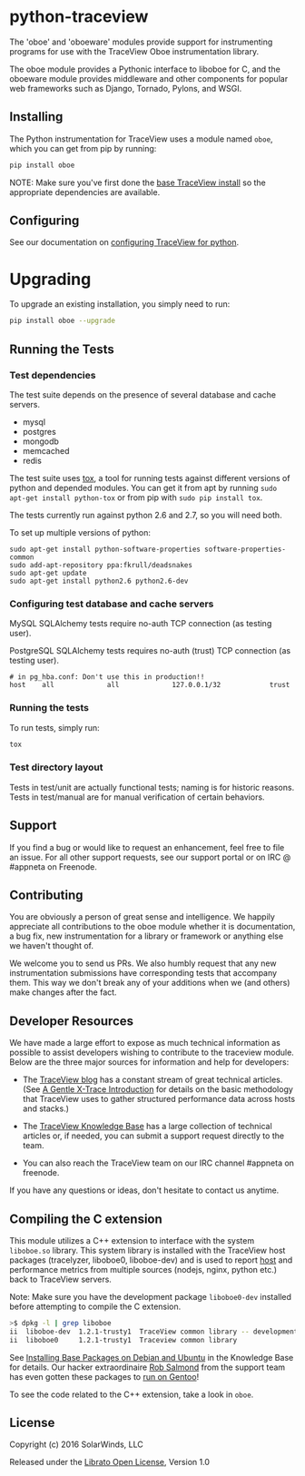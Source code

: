 # python-traceview

The 'oboe' and 'oboeware' modules provide support for instrumenting
programs for use with the TraceView Oboe instrumentation library.

The oboe module provides a Pythonic interface to liboboe for C, and
the oboeware module provides middleware and other components for
popular web frameworks such as Django, Tornado, Pylons, and WSGI.

## Installing

The Python instrumentation for TraceView uses a module named `oboe`, which you
can get from pip by running:

```sh
pip install oboe
```

NOTE: Make sure you've first done the [base TraceView install](http://docs.traceview.solarwinds.com/TraceView/install-instrumentation.html) so the appropriate dependencies are available.

## Configuring

See our documentation on [configuring TraceView for python](http://docs.traceview.solarwinds.com/Instrumentation/python.html#configuring-instrumentation).

# Upgrading

To upgrade an existing installation, you simply need to run:

```sh
pip install oboe --upgrade
```

## Running the Tests

### Test dependencies

The test suite depends on the presence of several database and cache servers.

- mysql
- postgres
- mongodb
- memcached
- redis

The test suite uses [tox](https://testrun.org/tox/latest/), a tool for running
tests against different versions of python and depended modules. You can get it
from apt by running `sudo apt-get install python-tox` or from pip with
`sudo pip install tox`.

The tests currently run against python 2.6 and 2.7, so you will need both.

To set up multiple versions of python:

    sudo apt-get install python-software-properties software-properties-common
    sudo add-apt-repository ppa:fkrull/deadsnakes
    sudo apt-get update
    sudo apt-get install python2.6 python2.6-dev

### Configuring test database and cache servers

MySQL SQLAlchemy tests require no-auth TCP connection (as testing user).

PostgreSQL SQLAlchemy tests requires no-auth (trust) TCP connection (as testing user).

```
# in pg_hba.conf: Don't use this in production!!
host    all             all             127.0.0.1/32            trust
```

### Running the tests

To run tests, simply run:

```sh
tox
```

### Test directory layout

Tests in test/unit are actually functional tests; naming is for historic
reasons.  Tests in test/manual are for manual verification of certain
behaviors.

## Support

If you find a bug or would like to request an enhancement, feel free to file
an issue. For all other support requests, see our support portal or on
IRC @ #appneta on Freenode.

## Contributing

You are obviously a person of great sense and intelligence. We happily
appreciate all contributions to the oboe module whether it is documentation,
a bug fix, new instrumentation for a library or framework or anything else
we haven't thought of.

We welcome you to send us PRs. We also humbly request that any new
instrumentation submissions have corresponding tests that accompany
them. This way we don't break any of your additions when we (and others)
make changes after the fact.

## Developer Resources

We have made a large effort to expose as much technical information
as possible to assist developers wishing to contribute to the traceview module.
Below are the three major sources for information and help for developers:

* The [TraceView blog](http://www.appneta.com/blog) has a constant stream of
great technical articles.  (See [A Gentle X-Trace Introduction](http://www.appneta.com/blog/x-trace-introduction/)
for details on the basic methodology that TraceView uses to gather structured
performance data across hosts and stacks.)

* The [TraceView Knowledge Base](http://docs.traceview.solarwinds.com/)
has a large collection of technical articles or, if needed, you can submit a
support request directly to the team.

* You can also reach the TraceView team on our IRC channel #appneta on freenode.

If you have any questions or ideas, don't hesitate to contact us anytime.

## Compiling the C extension

This module utilizes a C++ extension to interface with the system `liboboe.so`
library.  This system library is installed with the TraceView host packages
(tracelyzer, liboboe0, liboboe-dev) and is used to report
[host](http://www.appneta.com/blog/app-host-metrics/) and performance metrics
from multiple sources (nodejs, nginx, python etc.) back to TraceView servers.

Note: Make sure you have the development package `liboboe0-dev` installed
before attempting to compile the C extension.

```bash
>$ dpkg -l | grep liboboe
ii  liboboe-dev  1.2.1-trusty1  TraceView common library -- development files
ii  liboboe0     1.2.1-trusty1  Traceview common library
```

See [Installing Base Packages on Debian and Ubuntu](http://docs.traceview.solarwinds.com/TraceView/install-instrumentation.html#debian-and-ubuntu) in the Knowledge Base for details.  Our hacker extraordinaire [Rob Salmond](https://github.com/rsalmond) from the support team has even gotten these packages to [run on Gentoo](http://www.appneta.com/blog/unsupported-doesnt-work/)!

To see the code related to the C++ extension, take a look in `oboe`.

## License

Copyright (c) 2016 SolarWinds, LLC

Released under the [Librato Open License](http://www.appneta.com/appneta-license), Version 1.0
